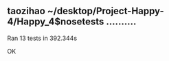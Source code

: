 taozihao ~/desktop/Project-Happy-4/Happy_4$nosetests
..........
----------------------------------------------------------------------
Ran 13 tests in 392.344s

OK